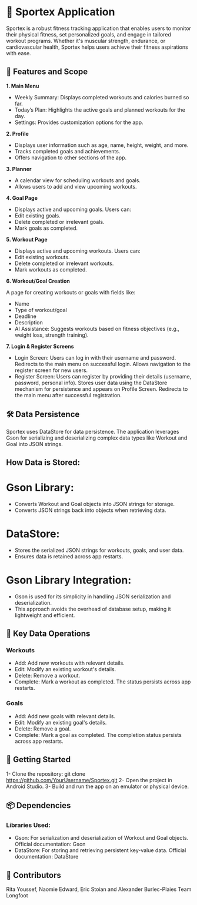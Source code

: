 # 📱 Sportex Application

Sportex is a robust fitness tracking application that enables users to monitor their physical fitness, set personalized goals, and engage in tailored workout programs. Whether it's muscular strength, endurance, or cardiovascular health, Sportex helps users achieve their fitness aspirations with ease.

## 🌟 Features and Scope

**1. Main Menu**

- Weekly Summary: Displays completed workouts and calories burned so far.
- Today’s Plan: Highlights the active goals and planned workouts for the day.
- Settings: Provides customization options for the app.
  
**2. Profile** 

- Displays user information such as age, name, height, weight, and more.
- Tracks completed goals and achievements.
- Offers navigation to other sections of the app.
  
**3. Planner** 

- A calendar view for scheduling workouts and goals.
- Allows users to add and view upcoming workouts.
  
**4. Goal Page**

- Displays active and upcoming goals.
Users can:
- Edit existing goals.
- Delete completed or irrelevant goals.
- Mark goals as completed.
  
**5. Workout Page**

- Displays active and upcoming workouts.
Users can:
- Edit existing workouts.
- Delete completed or irrelevant workouts.
- Mark workouts as completed.
  
**6. Workout/Goal Creation** <br> 

A page for creating workouts or goals with fields like:
- Name
- Type of workout/goal
- Deadline
- Description
- AI Assistance: Suggests workouts based on fitness objectives (e.g., weight loss, strength training).
  
**7. Login & Register Screens**

- Login Screen:
Users can log in with their username and password.
Redirects to the main menu on successful login.
Allows navigation to the register screen for new users.
- Register Screen:
Users can register by providing their details (username, password, personal info).
Stores user data using the DataStore mechanism for persistence and appears on Profile Screen.
Redirects to the main menu after successful registration.

## 🛠️ Data Persistence

Sportex uses DataStore for data persistence. The application leverages Gson for serializing and deserializing complex data types like Workout and Goal into JSON strings.

## How Data is Stored:
# Gson Library:
- Converts Workout and Goal objects into JSON strings for storage.
- Converts JSON strings back into objects when retrieving data.
# DataStore:
- Stores the serialized JSON strings for workouts, goals, and user data.
- Ensures data is retained across app restarts.
# Gson Library Integration:
- Gson is used for its simplicity in handling JSON serialization and deserialization.
- This approach avoids the overhead of database setup, making it lightweight and efficient.
  
## 💾 Key Data Operations

### Workouts

- Add: Add new workouts with relevant details.
- Edit: Modify an existing workout's details.
- Delete: Remove a workout.
- Complete: Mark a workout as completed. The status persists across app restarts.
### Goals

- Add: Add new goals with relevant details.
- Edit: Modify an existing goal's details.
- Delete: Remove a goal.
- Complete: Mark a goal as completed. The completion status persists across app restarts.
  
## 🚀 Getting Started

1- Clone the repository:
 git clone https://github.com/YourUsername/Sportex.git
2- Open the project in Android Studio.
3- Build and run the app on an emulator or physical device.

## 📦 Dependencies

### Libraries Used:
 - Gson:
For serialization and deserialization of Workout and Goal objects.
Official documentation: Gson
- DataStore:
For storing and retrieving persistent key-value data.
Official documentation: DataStore

## 🤝 Contributors
Rita Youssef, Naomie Edward, Eric Stoian and Alexander Burlec-Plaies
Team Longfoot
